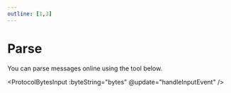 ```yaml
---
outline: [1,3]
---
```


<script setup>
import ProtocolBytesInput from '../../components/ProtocolBytesInput.vue';
import { ref, watch } from 'vue';

const urlParams = new URLSearchParams(window.location.search);
const bytes = ref(urlParams.get('bytes') || '');

const updateUrl = (newBytes) => {
    const url = new URL(window.location);
    url.searchParams.set('bytes', newBytes);
    window.history.replaceState({}, '', url);
};

const handleInputEvent = (event) => {
    if (event.target && event.target.value) {
        const newBytes = event.target.value.trim();
        bytes.value = newBytes;
        updateUrl(newBytes);
    }
};

watch(bytes, (newBytes) => {
    updateUrl(newBytes);
});
</script>

# Parse

You can parse messages online using the tool below.

<ProtocolBytesInput :byteString="bytes" @update="handleInputEvent" />

